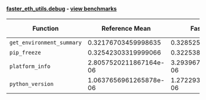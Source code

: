 #### [faster_eth_utils.debug](https://github.com/BobTheBuidler/faster-eth-utils/blob/project-urls/faster_eth_utils/debug.py) - [view benchmarks](https://github.com/BobTheBuidler/faster-eth-utils/blob/project-urls/benchmarks/test_debug_benchmarks.py)

| Function | Reference Mean | Faster Mean | % Change | Speedup (%) | x Faster | Faster |
|----------|---------------|-------------|----------|-------------|----------|--------|
| `get_environment_summary` | 0.32176703459998635 | 0.32852515820000006 | -2.10% | -2.06% | 0.98x | ❌ |
| `pip_freeze` | 0.32542303319999066 | 0.3225386159999971 | 0.89% | 0.89% | 1.01x | ✅ |
| `platform_info` | 2.8057520211867164e-06 | 3.2939671406234183e-06 | -17.40% | -14.82% | 0.85x | ❌ |
| `python_version` | 1.0637656961265878e-06 | 1.2722932658481727e-06 | -19.60% | -16.39% | 0.84x | ❌ |
